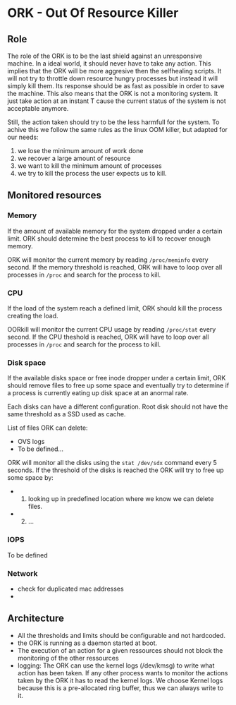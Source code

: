 # ORK - Out Of Resource Killer

## Role
The role of the ORK is to be the last shield against an unresponsive machine.
In a ideal world, it should never have to take any action. This implies that the ORK will be more aggresive then the selfhealing scripts.
It will not try to throttle down resource hungry processes but instead it will simply kill them. Its response should be as fast as possible in order to save the machine.
This also means that the ORK is not a monitoring system. It just take action at an instant T cause the current status of the system is not acceptable anymore.

Still, the action taken should try to be the less harmfull for the system. To achive this we follow the same rules as the linux OOM killer, but adapted for our needs:

1. we lose the minimum amount of work done
2. we recover a large amount of resource
3. we want to kill the minimum amount of processes
4. we try to kill the process the user expects us to kill.

## Monitored resources

### Memory
If the amount of available memory for the system dropped under a certain limit. ORK should determine the best process to kill to recover enough memory.

ORK will monitor the current memory by reading `/proc/meminfo` every second.
If the memory threshold is reached, ORK will have to loop over all processes in `/proc` and search for the process to kill.

### CPU
If the load of the system reach a defined limit, ORK should kill the process creating the load.

OORkill will monitor the current CPU usage by reading `/proc/stat` every second.
If the CPU theshold is reached, ORK will have to loop over all processes in `/proc` and search for the process to kill.

### Disk space
If the available disks space or free inode dropper under a certain limit, ORK should remove files to free up some space and eventually try to determine if a process is currently eating up disk space at an anormal rate.

Each disks can have a different configuration. Root disk should not have the same threshold as a SSD used as cache.

List of files ORK can delete:
- OVS logs
- To be defined...

ORK will monitor all the disks using the `stat /dev/sdx` command every 5 seconds.
If the threshold of the disks is reached the ORK will try to free up some space by:
- 1. looking up in predefined location where we know we can delete files.
- 2. ...


### IOPS
To be defined

### Network
- check for duplicated mac addresses
- 

## Architecture
- All the thresholds and limits should be configurable and not hardcoded.
- the ORK is running as a daemon started at boot.
- The execution of an action for a given ressources should not block the monitoring of the other ressources
- logging: The ORK can use the kernel logs (/dev/kmsg) to write what action has been taken. If any other process wants to monitor the actions taken by the ORK it has to read the kernel logs. We choose Kernel logs because this is a pre-allocated ring buffer, thus we can always write to it.

